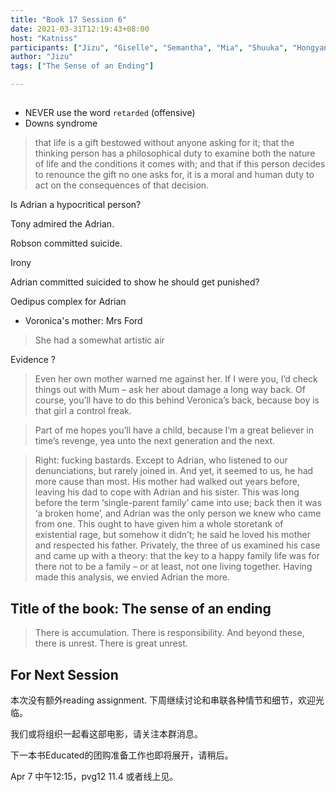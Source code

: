```yaml
---
title: "Book 17 Session 6"
date: 2021-03-31T12:19:43+08:00
host: "Katniss"
participants: ["Jizu", "Giselle", "Semantha", "Mia", "Shuuka", "Hongyan", "Jeff"]
author: "Jizu"
tags: ["The Sense of an Ending"]

---
```


## 


- NEVER use the word `retarded` (offensive)
- Downs syndrome


> that life is a gift bestowed without anyone asking for it; that the thinking person has a philosophical duty to examine both the nature of life and the conditions it comes with; and that if this person decides to renounce the gift no one asks for, it is a moral and human duty to act on the consequences of that decision.

Is Adrian a hypocritical person?

Tony admired the Adrian.

Robson committed suicide.

Irony

Adrian committed suicided to show he should get punished?

 

Oedipus complex for Adrian
- Voronica's mother: Mrs Ford


> She had a somewhat artistic air

Evidence ?

> Even her own mother warned me against her. If I were you, I’d check things out with Mum – ask her about damage a long way back. Of course, you’ll have to do this behind Veronica’s back, because boy is that girl a control freak.

>  Part of me hopes you’ll have a child, because I’m a great believer in time’s revenge, yea unto the next generation and the next. 



> Right: fucking bastards. Except to Adrian, who listened to our denunciations, but rarely joined in. And yet, it seemed to us, he had more cause than most. His mother had walked out years before, leaving his dad to cope with Adrian and his sister. This was long before the term ‘single-parent family’ came into use; back then it was ‘a broken home’, and Adrian was the only person we knew who came from one. This ought to have given him a whole storetank of existential rage, but somehow it didn’t; he said he loved his mother and respected his father. Privately, the three of us examined his case and came up with a theory: that the key to a happy family life was for there not to be a family – or at least, not one living together. Having made this analysis, we envied Adrian the more.

## Title of the book: The sense of an ending


> There is accumulation. There is responsibility. And beyond these, there is unrest. There is great unrest.


## For Next Session
本次没有额外reading assignment. 下周继续讨论和串联各种情节和细节，欢迎光临。

我们或将组织一起看这部电影，请关注本群消息。

下一本书Educated的团购准备工作也即将展开，请稍后。

Apr 7 中午12:15，pvg12 11.4 或者线上见。